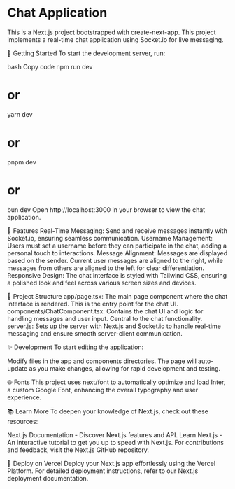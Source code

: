 
# **Chat Application**
This is a Next.js project bootstrapped with create-next-app. This project implements a real-time chat application using Socket.io for live messaging.

🚀 Getting Started
To start the development server, run:

bash
Copy code
npm run dev
# or
yarn dev
# or
pnpm dev
# or
bun dev
Open http://localhost:3000 in your browser to view the chat application.

🌟 Features
Real-Time Messaging: Send and receive messages instantly with Socket.io, ensuring seamless communication.
Username Management: Users must set a username before they can participate in the chat, adding a personal touch to interactions.
Message Alignment: Messages are displayed based on the sender. Current user messages are aligned to the right, while messages from others are aligned to the left for clear differentiation.
Responsive Design: The chat interface is styled with Tailwind CSS, ensuring a polished look and feel across various screen sizes and devices.

📁 Project Structure
app/page.tsx: The main page component where the chat interface is rendered. This is the entry point for the chat UI.
components/ChatComponent.tsx: Contains the chat UI and logic for handling messages and user input. Central to the chat functionality.
server.js: Sets up the server with Next.js and Socket.io to handle real-time messaging and ensure smooth server-client communication.

✨ Development
To start editing the application:

Modify files in the app and components directories.
The page will auto-update as you make changes, allowing for rapid development and testing.

🌐 Fonts
This project uses next/font to automatically optimize and load Inter, a custom Google Font, enhancing the overall typography and user experience.

📚 Learn More
To deepen your knowledge of Next.js, check out these resources:

Next.js Documentation - Discover Next.js features and API.
Learn Next.js - An interactive tutorial to get you up to speed with Next.js.
For contributions and feedback, visit the Next.js GitHub repository.

🚀 Deploy on Vercel
Deploy your Next.js app effortlessly using the Vercel Platform. For detailed deployment instructions, refer to our Next.js deployment documentation.
